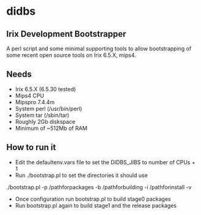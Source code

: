 # didbs

## Irix Development Bootstrapper

A perl script and some minimal supporting tools to allow bootstrapping of some recent open source tools on Irix 6.5.X, mips4.
## Needs

* Irix 6.5.X (6.5.30 tested)
* Mips4 CPU
* Mipspro 7.4.4m
* System perl (/usr/bin/perl)
* System tar (/sbin/tar)
* Roughly 2Gb diskspace
* Minimum of ~512Mb of RAM

## How to run it

* Edit the defaultenv.vars file to set the DIDBS_JIBS to number of CPUs + 1
* Run ./bootstrap.pl to set the directories it should use

./bootstrap.pl -p /pathforpackages -b /pathforbuilding -i /pathforinstall -v

* Once configuration run bootstrap.pl to build stage0 packages
* Run bootstrap.pl again to build stage1 and the release packages
